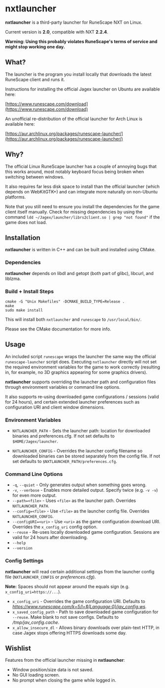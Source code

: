 # nxtlauncher

**nxtlauncher** is a third-party launcher for RuneScape NXT on Linux.

Current version is **2.0**, compatible with NXT **2.2.4**.

**Warning: Using this probably violates RuneScape's terms of service and might stop working one day.**

## What?

The launcher is the program you install locally that downloads the latest RuneScape client and runs it.

Instructions for installing the official Jagex launcher on Ubuntu are available here:

[https://www.runescape.com/download](https://www.runescape.com/download)

An unofficial re-distribution of the official launcher for Arch Linux is available here:

[https://aur.archlinux.org/packages/runescape-launcher/](https://aur.archlinux.org/packages/runescape-launcher/)

## Why?

The official Linux RuneScape launcher has a couple of annoying bugs that this works around, most notably keyboard focus being broken when switching between windows.

It also requires far less disk space to install than the official launcher (which depends on WebKitGTK+) and can integrate more naturally on non-Ubuntu platforms.

Note that you still need to ensure you install the dependencies for the game client itself manually. Check for missing dependencies by using the command `ldd ~/Jagex/launcher/librs2client.so | grep "not found"` if the game does not load.

## Installation

**nxtlauncher** is written in C++ and can be built and installed using CMake.

### Dependencies

**nxtlauncher** depends on libdl and getopt (both part of glibc), libcurl, and liblzma.

### Build + Install Steps

```
cmake -G "Unix Makefiles" -DCMAKE_BUILD_TYPE=Release .
make
sudo make install
```

This will install both `nxtlauncher` and `runescape` to `/usr/local/bin/`.

Please see the CMake documentation for more info.

## Usage

An included script `runescape` wraps the launcher the same way the official `runescape-launcher` script does. Executing `nxtlauncher` directly will not set the required environment variables for the game to work correctly (resulting in, for example, no 3D graphics appearing for some graphics drivers).

**nxtlauncher** supports overriding the launcher path and configuration files through environment variables or command line options.

It also supports re-using downloaded game configurations / sessions (valid for 24 hours), and certain extended launcher preferences such as configuration URI and client window dimensions.

### Environment Variables

* `NXTLAUNCHER_PATH` - Sets the launcher path: location for downloaded binaries and preferences.cfg. If not set defaults to `$HOME/Jagex/launcher`.

* `NXTLAUNCHER_CONFIG` - Overrides the launcher config filename so downloaded binaries can be stored separately from the config file. If not set defaults to `$NXTLAUNCHER_PATH/preferences.cfg`.

### Command Line Options

* `-q`, `--quiet` - Only generates output when something goes wrong.
* `-v`, `--verbose` - Enables more detailed output. Specify twice (e.g. `-v -v`) for even more output.
* `--path=<file>` - Uses `<file>` as the launcher path. Overrides `NXTLAUNCHER_PATH`.
* `--config=<file>` - Use `<file>` as the launcher config file. Overrides `NXTLAUNCHER_CONFIG`.
* `--configURI=<uri>` - Use `<uri>` as the game configuration download URI. Overrides the `x_config_uri` config option.
* `--reuse` - Re-uses locally downloaded game configuration. Sessions are valid for 24 hours after downloading.
* `--help`
* `--version`

### Config Settings

**nxtlauncher** will read certain additional settings from the launcher config file (`NXTLAUNCHER_CONFIG` or *preferences.cfg*).

**Note:** Spaces should not appear around the equals sign (e.g. `x_config_uri=https://...`).

* `x_config_uri` - Overrides the game configuration URI. Defaults to *https://www.runescape.com/k=5/l=$(Language:0)/jav_config.ws*.
* `x_saved_config_path` - Path to save downloaded game configuration for `--reuse`. Make blank to not save configs. Defaults to */tmp/jav_config.cache*.
* `x_allow_insecure_dl` - Allows binary downloads over plain-text HTTP, in case Jagex stops offering HTTPS downloads some day.

## Wishlist

Features from the official launcher missing in **nxtlauncher**:

* Window position/size data is not saved.
* No GUI loading screen.
* No prompt when closing the game while logged in.

